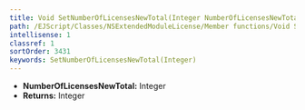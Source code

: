 ```yaml
---
title: Void SetNumberOfLicensesNewTotal(Integer NumberOfLicensesNewTotal)
path: /EJScript/Classes/NSExtendedModuleLicense/Member functions/Void SetNumberOfLicensesNewTotal(Integer p_0)
intellisense: 1
classref: 1
sortOrder: 3431
keywords: SetNumberOfLicensesNewTotal(Integer)
---
```



* **NumberOfLicensesNewTotal:** Integer
* **Returns:** Integer


